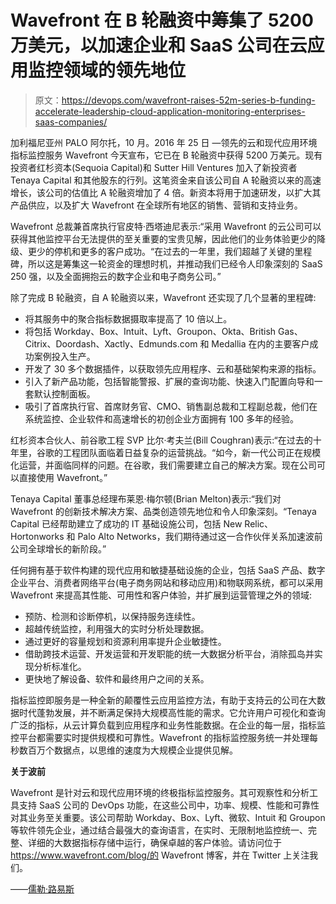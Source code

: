 # Wavefront 在 B 轮融资中筹集了 5200 万美元，以加速企业和 SaaS 公司在云应用监控领域的领先地位

> 原文：<https://devops.com/wavefront-raises-52m-series-b-funding-accelerate-leadership-cloud-application-monitoring-enterprises-saas-companies/>

加利福尼亚州 PALO 阿尔托，10 月。2016 年 25 日 —领先的云和现代应用环境指标监控服务 Wavefront 今天宣布，它已在 B 轮融资中获得 5200 万美元。现有投资者红杉资本(Sequoia Capital)和 Sutter Hill Ventures 加入了新投资者 Tenaya Capital 和其他股东的行列。这笔资金来自该公司自 A 轮融资以来的高速增长，该公司的估值比 A 轮融资增加了 4 倍。新资本将用于加速研发，以扩大其产品供应，以及扩大 Wavefront 在全球所有地区的销售、营销和支持业务。

Wavefront 总裁兼首席执行官皮特·西塔迪尼表示:“采用 Wavefront 的云公司可以获得其他监控平台无法提供的至关重要的宝贵见解，因此他们的业务体验更少的降级、更少的停机和更多的客户成功。“在过去的一年里，我们超越了关键的里程碑，所以这是筹集这一轮资金的理想时机，并推动我们已经令人印象深刻的 SaaS 250 强，以及全面拥抱云的数字企业和电子商务公司。”

除了完成 B 轮融资，自 A 轮融资以来，Wavefront 还实现了几个显著的里程碑:

*   将其服务中的聚合指标数据摄取率提高了 10 倍以上。
*   将包括 Workday、Box、Intuit、Lyft、Groupon、Okta、British Gas、Citrix、Doordash、Xactly、Edmunds.com 和 Medallia 在内的主要客户成功案例投入生产。
*   开发了 30 多个数据插件，以获取领先应用程序、云和基础架构来源的指标。
*   引入了新产品功能，包括智能警报、扩展的查询功能、快速入门配置向导和一套默认控制面板。
*   吸引了首席执行官、首席财务官、CMO、销售副总裁和工程副总裁，他们在系统监控、企业软件和高速增长的初创企业方面拥有 100 多年的经验。

红杉资本合伙人、前谷歌工程 SVP 比尔·考夫兰(Bill Coughran)表示:“在过去的十年里，谷歌的工程团队面临着日益复杂的运营挑战。“如今，新一代公司正在规模化运营，并面临同样的问题。在谷歌，我们需要建立自己的解决方案。现在公司可以直接使用 Wavefront。”

Tenaya Capital 董事总经理布莱恩·梅尔顿(Brian Melton)表示:“我们对 Wavefront 的创新技术解决方案、品类创造领先地位和令人印象深刻。“Tenaya Capital 已经帮助建立了成功的 IT 基础设施公司，包括 New Relic、Hortonworks 和 Palo Alto Networks，我们期待通过这一合作伙伴关系加速波前公司全球增长的新阶段。”

任何拥有基于软件构建的现代应用和敏捷基础设施的企业，包括 SaaS 产品、数字企业平台、消费者网络平台(电子商务网站和移动应用)和物联网系统，都可以采用 Wavefront 来提高其性能、可用性和客户体验，并扩展到运营管理之外的领域:

*   预防、检测和诊断停机，以保持服务连续性。
*   超越传统监控，利用强大的实时分析处理数据。
*   通过更好的容量规划和资源利用率提升企业敏捷性。
*   借助跨技术运营、开发运营和开发职能的统一大数据分析平台，消除孤岛并实现分析标准化。
*   更快地了解设备、软件和最终用户之间的关系。

指标监控即服务是一种全新的颠覆性云应用监控方法，有助于支持云的公司在大数据时代蓬勃发展，并不断满足保持大规模高性能的需求。它允许用户可视化和查询广泛的指标，从云计算负载到应用程序和业务性能数据。在企业的每一层，指标监控平台都需要实时提供规模和可靠性。Wavefront 的指标监控服务统一并处理每秒数百万个数据点，以思维的速度为大规模企业提供见解。

**关于波前**

Wavefront 是针对云和现代应用环境的终极指标监控服务。其可观察性和分析工具支持 SaaS 公司的 DevOps 功能，在这些公司中，功率、规模、性能和可靠性对其业务至关重要。该公司帮助 Workday、Box、Lyft、微软、Intuit 和 Groupon 等软件领先企业，通过结合最强大的查询语言，在实时、无限制地监控统一、完整、详细的大数据指标存储中运行，确保卓越的客户体验。请访问位于 https://www.wavefront.com/blog/的 Wavefront 博客，并在 Twitter 上关注我们。

——[儒勒·路易斯](https://devops.com/author/jules/)